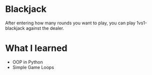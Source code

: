 # Blackjack

After entering how many rounds you want to play, you can play 1vs1-blackjack against the dealer.

# What I learned

* OOP in Python
* Simple Game Loops
